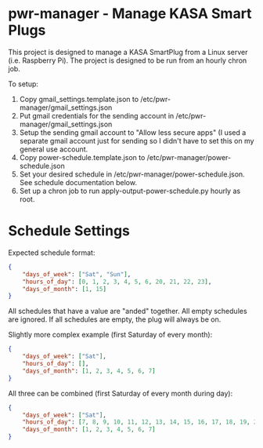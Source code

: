 # pwr-manager - Manage KASA Smart Plugs

This project is designed to manage a KASA SmartPlug from a Linux server (i.e. Raspberry Pi). The project is designed to be run from an hourly chron job.

To setup:
1. Copy gmail_settings.template.json to /etc/pwr-manager/gmail_settings.json
2. Put gmail credentials for the sending account in /etc/pwr-manager/gmail_settings.json
3. Setup the sending gmail account to "Allow less secure apps" (I used a separate gmail account just for sending so I didn't have to set this on my general use account.
4. Copy power-schedule.template.json to /etc/pwr-manager/power-schedule.json
5. Set your desired schedule in /etc/pwr-manager/power-schedule.json. See schedule documentation below.
6. Set up a chron job to run apply-output-power-schedule.py hourly as root.

Schedule Settings
===
Expected schedule format:
```json
{
    "days_of_week": ["Sat", "Sun"],
    "hours_of_day": [0, 1, 2, 3, 4, 5, 6, 20, 21, 22, 23],
    "days_of_month": [1, 15]
}
```
All schedules that have a value are "anded" together. All empty schedules are ignored. If all schedules are empty, the plug will always be on.

Slightly more complex example (first Saturday of every month):
```json
{
    "days_of_week": ["Sat"],
    "hours_of_day": [],
    "days_of_month": [1, 2, 3, 4, 5, 6, 7]
}
```
All three can be combined (first Saturday of every month during day):
```json
{
    "days_of_week": ["Sat"],
    "hours_of_day": [7, 8, 9, 10, 11, 12, 13, 14, 15, 16, 17, 18, 19, 20, 21],
    "days_of_month": [1, 2, 3, 4, 5, 6, 7]
}
```
